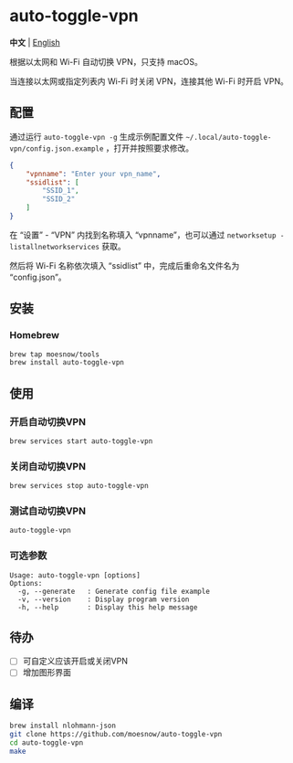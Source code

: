 # auto-toggle-vpn

**中文** | [English](./README_EN.md)

根据以太网和 Wi-Fi 自动切换 VPN，只支持 macOS。

当连接以太网或指定列表内 Wi-Fi 时关闭 VPN，连接其他 Wi-Fi 时开启 VPN。

## 配置

通过运行 `auto-toggle-vpn -g` 生成示例配置文件 `~/.local/auto-toggle-vpn/config.json.example` ，打开并按照要求修改。

```json
{
    "vpnname": "Enter your vpn_name",
    "ssidlist": [
        "SSID_1",
        "SSID_2"
    ]
}
```
在 “设置” - “VPN” 内找到名称填入 “vpnname”，也可以通过 `networksetup -listallnetworkservices` 获取。

然后将 Wi-Fi 名称依次填入 “ssidlist” 中，完成后重命名文件名为 “config.json”。

## 安装

### Homebrew

```zsh
brew tap moesnow/tools
brew install auto-toggle-vpn
```

## 使用

### 开启自动切换VPN

```zsh
brew services start auto-toggle-vpn
```

### 关闭自动切换VPN

```zsh
brew services stop auto-toggle-vpn
```

### 测试自动切换VPN

```zsh
auto-toggle-vpn
```

### 可选参数

```shell
Usage: auto-toggle-vpn [options]
Options:
  -g, --generate   : Generate config file example
  -v, --version    : Display program version
  -h, --help       : Display this help message
```

## 待办

- [ ] 可自定义应该开启或关闭VPN
- [ ] 增加图形界面

## 编译

```zsh
brew install nlohmann-json
git clone https://github.com/moesnow/auto-toggle-vpn
cd auto-toggle-vpn
make
```
